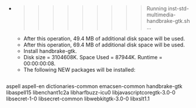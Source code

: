 * >>>>>>>>> Running inst-std-multimedia-handbrake-gtk.sh ...
  * After this operation, 49.4 MB of additional disk space will be used.
  * After this operation, 69.4 MB of additional disk space will be used.
  * Install handbrake-gtk.
  * Disk size = 3104608K. Space Used = 87944K. Runtime = 00:00:00:08.
  * The following NEW packages will be installed:
  ```bash
aspell aspell-en dictionaries-common emacsen-common handbrake-gtk
libaspell15 libenchant1c2a libharfbuzz-icu0 libjavascriptcoregtk-3.0-0 libsecret-1-0
libsecret-common libwebkitgtk-3.0-0 libxslt1.1
  ```
